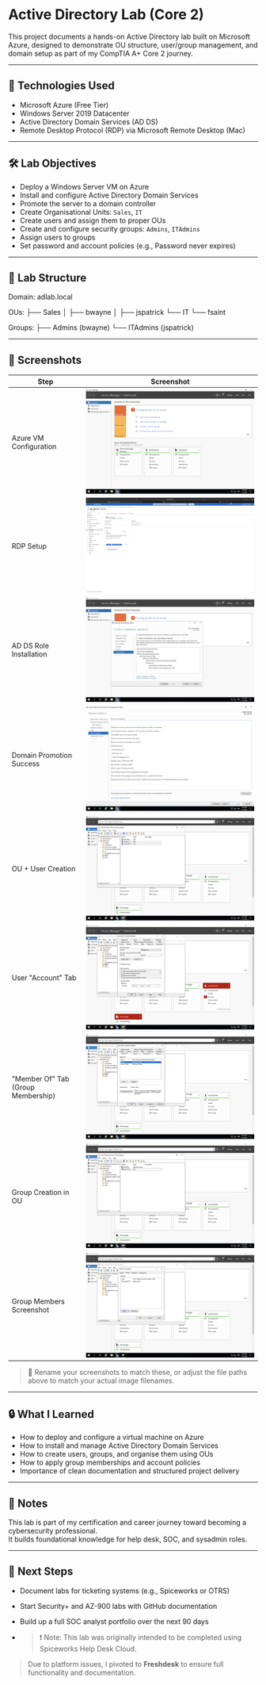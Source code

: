 # Active Directory Lab (Core 2)

This project documents a hands-on Active Directory lab built on Microsoft Azure, designed to demonstrate OU structure, user/group management, and domain setup as part of my CompTIA A+ Core 2 journey.

---

## 🔧 Technologies Used

- Microsoft Azure (Free Tier)
- Windows Server 2019 Datacenter
- Active Directory Domain Services (AD DS)
- Remote Desktop Protocol (RDP) via Microsoft Remote Desktop (Mac)

---

## 🛠️ Lab Objectives

- Deploy a Windows Server VM on Azure
- Install and configure Active Directory Domain Services
- Promote the server to a domain controller
- Create Organisational Units: `Sales`, `IT`
- Create users and assign them to proper OUs
- Create and configure security groups: `Admins`, `ITAdmins`
- Assign users to groups
- Set password and account policies (e.g., Password never expires)

---

## 🧩 Lab Structure

Domain: adlab.local

OUs:
├── Sales
│ ├── bwayne
│ ├── jspatrick
└── IT
└── fsaint

Groups:
├── Admins (bwayne)
└── ITAdmins (jspatrick)


---

## 📸 Screenshots

| Step | Screenshot |
|------|------------|
| Azure VM Configuration | ![](screenshots/vm-config.png) |
| RDP Setup | ![](screenshots/rdp-setup.png) |
| AD DS Role Installation | ![](screenshots/ad-role-installation.png) |
| Domain Promotion Success | ![](screenshots/domain-promotion-success.png) |
| OU + User Creation | ![](screenshots/aduc-users-ou.png) |
| User "Account" Tab | ![](screenshots/user-account-tab.png) |
| "Member Of" Tab (Group Membership) | ![](screenshots/member-of-tab.png) |
| Group Creation in OU | ![](screenshots/groups-in-ou.png) |
| Group Members Screenshot | ![](screenshots/group-members.png) |

> 📝 Rename your screenshots to match these, or adjust the file paths above to match your actual image filenames.

---

## 🔒 What I Learned

- How to deploy and configure a virtual machine on Azure
- How to install and manage Active Directory Domain Services
- How to create users, groups, and organise them using OUs
- How to apply group memberships and account policies
- Importance of clean documentation and structured project delivery

---

## 📌 Notes

This lab is part of my certification and career journey toward becoming a cybersecurity professional.  
It builds foundational knowledge for help desk, SOC, and sysadmin roles.

---

## 🧠 Next Steps

- Document labs for ticketing systems (e.g., Spiceworks or OTRS)
- Start Security+ and AZ-900 labs with GitHub documentation
- Build up a full SOC analyst portfolio over the next 90 days

- > ❗ Note: This lab was originally intended to be completed using Spiceworks Help Desk Cloud.  
> Due to platform issues, I pivoted to **Freshdesk** to ensure full functionality and documentation.
